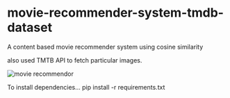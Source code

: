 # movie-recommender-system-tmdb-dataset
A content based movie recommender system using cosine similarity

also used TMTB API to fetch particular images.

![movie recommendor](https://user-images.githubusercontent.com/71160315/208407026-99a57d0d-eecf-4d38-891e-1a8ff5181c48.gif)

To install dependencies...
pip install -r requirements.txt
